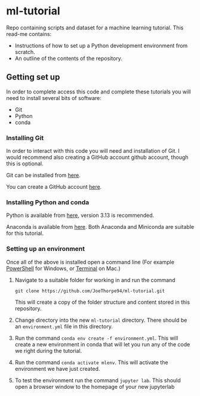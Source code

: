 # ml-tutorial
Repo containing scripts and dataset for a machine learning tutorial. This read-me contains:
+ Instructions of how to set up a Python development environment from scratch.
+ An outline of the contents of the repository.

## Getting set up
In order to complete access this code and complete these tutorials you will need to install several bits of software:
+ Git
+ Python
+ conda

### Installing Git
In order to interact with this code you will need and installation of Git. I would recommend also creating a GitHub account github account, though this is optional.

Git can be installed from [here](https://git-scm.com/downloads).

You can create a GitHub account [here](https://github.com/signup).

### Installing Python and conda
Python is available from [here](https://www.python.org/downloads/), version 3.13 is recommended.

Anaconda is available from [here](https://docs.conda.io/projects/conda/en/latest/user-guide/install/index.html). Both Anaconda and Miniconda are suitable for this tutorial.

### Setting up an environment
Once all of the above is installed open a command line (For example [PowerShell](https://docs.conda.io/projects/conda/en/latest/user-guide/tasks/manage-environments.html#creating-an-environment-from-an-environment-yml-file) for Windows, or  [Terminal](https://support.apple.com/en-gb/guide/terminal/apdb66b5242-0d18-49fc-9c47-a2498b7c91d5/mac) on Mac.)

1. Navigate to a suitable folder for working in and run the command  

   ```git clone https://github.com/JoeThorpe94/ml-tutorial.git```  

    This will create a copy of the folder structure and content stored in this repository.  

2. Change directory into the new ```ml-tutorial``` directory. There should be an ```environment.yml``` file in this directory.

3. Run the command ```conda env create -f environment.yml```. This will create a new environment in conda that will let you run any of the code we right during the tutorial.

4. Run the command ```conda activate mlenv```. This will activate the environment we have just created.

5. To test the environment run the command ```jupyter lab```. This should open a browser window to the homepage of your new jupyterlab
